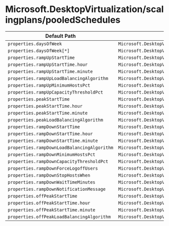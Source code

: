 # Microsoft.DesktopVirtualization/scalingplans/pooledSchedules

| Default Path | Alias |
|---|---|
| `properties.daysOfWeek` | `Microsoft.DesktopVirtualization/scalingPlans/pooledSchedules/daysOfWeek` |
| `properties.daysOfWeek[*]` | `Microsoft.DesktopVirtualization/scalingPlans/pooledSchedules/daysOfWeek[*]` |
| `properties.rampUpStartTime` | `Microsoft.DesktopVirtualization/scalingPlans/pooledSchedules/rampUpStartTime` |
| `properties.rampUpStartTime.hour` | `Microsoft.DesktopVirtualization/scalingPlans/pooledSchedules/rampUpStartTime.hour` |
| `properties.rampUpStartTime.minute` | `Microsoft.DesktopVirtualization/scalingPlans/pooledSchedules/rampUpStartTime.minute` |
| `properties.rampUpLoadBalancingAlgorithm` | `Microsoft.DesktopVirtualization/scalingPlans/pooledSchedules/rampUpLoadBalancingAlgorithm` |
| `properties.rampUpMinimumHostsPct` | `Microsoft.DesktopVirtualization/scalingPlans/pooledSchedules/rampUpMinimumHostsPct` |
| `properties.rampUpCapacityThresholdPct` | `Microsoft.DesktopVirtualization/scalingPlans/pooledSchedules/rampUpCapacityThresholdPct` |
| `properties.peakStartTime` | `Microsoft.DesktopVirtualization/scalingPlans/pooledSchedules/peakStartTime` |
| `properties.peakStartTime.hour` | `Microsoft.DesktopVirtualization/scalingPlans/pooledSchedules/peakStartTime.hour` |
| `properties.peakStartTime.minute` | `Microsoft.DesktopVirtualization/scalingPlans/pooledSchedules/peakStartTime.minute` |
| `properties.peakLoadBalancingAlgorithm` | `Microsoft.DesktopVirtualization/scalingPlans/pooledSchedules/peakLoadBalancingAlgorithm` |
| `properties.rampDownStartTime` | `Microsoft.DesktopVirtualization/scalingPlans/pooledSchedules/rampDownStartTime` |
| `properties.rampDownStartTime.hour` | `Microsoft.DesktopVirtualization/scalingPlans/pooledSchedules/rampDownStartTime.hour` |
| `properties.rampDownStartTime.minute` | `Microsoft.DesktopVirtualization/scalingPlans/pooledSchedules/rampDownStartTime.minute` |
| `properties.rampDownLoadBalancingAlgorithm` | `Microsoft.DesktopVirtualization/scalingPlans/pooledSchedules/rampDownLoadBalancingAlgorithm` |
| `properties.rampDownMinimumHostsPct` | `Microsoft.DesktopVirtualization/scalingPlans/pooledSchedules/rampDownMinimumHostsPct` |
| `properties.rampDownCapacityThresholdPct` | `Microsoft.DesktopVirtualization/scalingPlans/pooledSchedules/rampDownCapacityThresholdPct` |
| `properties.rampDownForceLogoffUsers` | `Microsoft.DesktopVirtualization/scalingPlans/pooledSchedules/rampDownForceLogoffUsers` |
| `properties.rampDownStopHostsWhen` | `Microsoft.DesktopVirtualization/scalingPlans/pooledSchedules/rampDownStopHostsWhen` |
| `properties.rampDownWaitTimeMinutes` | `Microsoft.DesktopVirtualization/scalingPlans/pooledSchedules/rampDownWaitTimeMinutes` |
| `properties.rampDownNotificationMessage` | `Microsoft.DesktopVirtualization/scalingPlans/pooledSchedules/rampDownNotificationMessage` |
| `properties.offPeakStartTime` | `Microsoft.DesktopVirtualization/scalingPlans/pooledSchedules/offPeakStartTime` |
| `properties.offPeakStartTime.hour` | `Microsoft.DesktopVirtualization/scalingPlans/pooledSchedules/offPeakStartTime.hour` |
| `properties.offPeakStartTime.minute` | `Microsoft.DesktopVirtualization/scalingPlans/pooledSchedules/offPeakStartTime.minute` |
| `properties.offPeakLoadBalancingAlgorithm` | `Microsoft.DesktopVirtualization/scalingPlans/pooledSchedules/offPeakLoadBalancingAlgorithm` |


